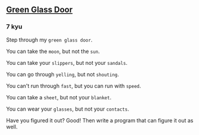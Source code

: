 <h2><a href=https://www.codewars.com/kata/5642bf07a586135a6f000004/train/javascript target="_blank">Green Glass Door</a></h2><h3>7 kyu</h3><p>Step through my <code>green glass door</code>.</p><p>You can take the <code>moon</code>, but not the <code>sun</code>.</p><p>You can take your <code>slippers</code>, but not your <code>sandals</code>.</p><p>You can go through <code>yelling</code>, but not <code>shouting</code>.</p><p>You can't run through <code>fast</code>, but you can run with <code>speed</code>.</p><p>You can take a <code>sheet</code>, but not your <code>blanket</code>.</p><p>You can wear your <code>glasses</code>, but not your <code>contacts</code>.</p><p>Have you figured it out? Good! Then write a program that can figure it out as well.</p>